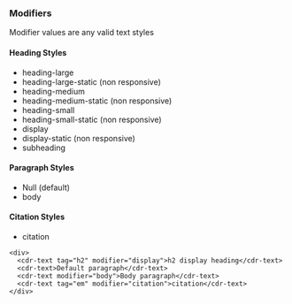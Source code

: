 ### Modifiers

Modifier values are any valid text styles

#### Heading Styles
  * heading-large
  * heading-large-static (non responsive)
  * heading-medium
  * heading-medium-static (non responsive)
  * heading-small
  * heading-small-static (non responsive)
  * display
  * display-static (non responsive)
  * subheading

#### Paragraph Styles
  * Null (default) 
  * body

#### Citation Styles
  * citation
```
<div>
  <cdr-text tag="h2" modifier="display">h2 display heading</cdr-text>
  <cdr-text>Default paragraph</cdr-text>
  <cdr-text modifier="body">Body paragraph</cdr-text>
  <cdr-text tag="em" modifier="citation">citation</cdr-text>
</div>
```
